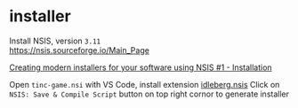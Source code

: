 # installer
Install NSIS, version `3.11`  
https://nsis.sourceforge.io/Main_Page

[Creating modern installers for your software using NSIS #1 - Installation](https://www.youtube.com/watch?v=5HcLY8g5rSs)

Open `tinc-game.nsi` with VS Code, install extension [idleberg.nsis](https://marketplace.visualstudio.com/items?itemName=idleberg.nsis)
Click on `NSIS: Save & Compile Script` button on top right cornor to generate installer
